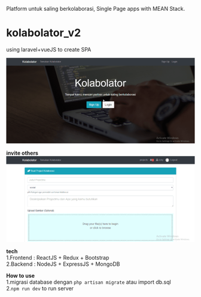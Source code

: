 Platform untuk saling berkolaborasi, Single Page apps with MEAN Stack.

# kolabolator_v2
using laravel+vueJS to create SPA

![Alt Text](create-project.gif)

**invite others** <br>
![Alt Text](invite.gif)

**tech** <br>
1.Frontend : ReactJS + Redux + Bootstrap<br>
2.Backend : NodeJS + ExpressJS + MongoDB

**How to use** <br>
1.migrasi database dengan ```php artisan migrate``` atau import db.sql<br>
2.```npm run dev``` to run server
